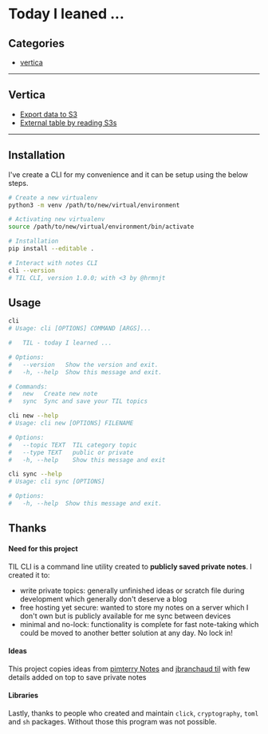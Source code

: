 # Today I leaned ...

## Categories

- [vertica](#vertica)

---

## Vertica

- [Export data to S3](./vertica/exporting-data-to-s3.md)
- [External table by reading S3s](./vertica/external-table-from-s3.md)

---

## Installation

I've create a CLI for my convenience and it can be setup using the below steps.

```bash
# Create a new virtualenv
python3 -m venv /path/to/new/virtual/environment

# Activating new virtualenv
source /path/to/new/virtual/environment/bin/activate

# Installation
pip install --editable .

# Interact with notes CLI
cli --version
# TIL CLI, version 1.0.0; with <3 by @hrmnjt
```

## Usage

```bash
cli
# Usage: cli [OPTIONS] COMMAND [ARGS]...

#   TIL - today I learned ...

# Options:
#   --version   Show the version and exit.
#   -h, --help  Show this message and exit.

# Commands:
#   new   Create new note
#   sync  Sync and save your TIL topics

cli new --help
# Usage: cli new [OPTIONS] FILENAME

# Options:
#   --topic TEXT  TIL category topic
#   --type TEXT   public or private
#   -h, --help    Show this message and exit

cli sync --help
# Usage: cli sync [OPTIONS]

# Options:
#   -h, --help  Show this message and exit.
```


## Thanks

#### Need for this project

TIL CLI is a command line utility created to **publicly saved private notes**.
I created it to:
- write private topics: generally unfinished ideas or scratch file during
development which generally don't deserve a blog
- free hosting yet secure: wanted to store my notes on a server which I don't
own but is publicly available for me sync between devices
- minimal and no-lock: functionality is complete for fast note-taking which
could be moved to another better solution at any day. No lock in!

#### Ideas

This project copies ideas from [pimterry Notes](https://github.com/pimterry/notes)
and [jbranchaud til](https://github.com/jbranchaud/til) with few details added
on top to save private notes

#### Libraries
Lastly, thanks to people who created and maintain `click`, `cryptography`,
`toml` and `sh` packages. Without those this program was not possible.
